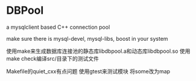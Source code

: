 
DBPool
======


a mysqlclient based C++ connection pool

make sure there is mysql-devel, mysql-libs, boost in your system

使用make来生成数据库连接池的静态库libdbpool.a和动态库libdbpool.so
使用make check编译src/目录下的测试文件

Makefile的quiet_cxx有点问题
使用gtest来测试模块
将some改为map
